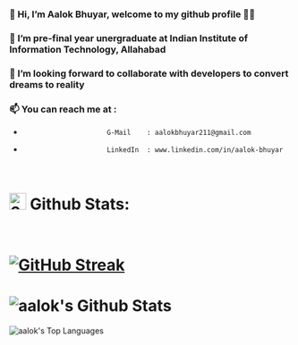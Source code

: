 ### 👋 Hi, I’m Aalok Bhuyar, welcome to my github profile 👨‍💻
### 👀 I’m pre-final year unergraduate at Indian Institute of Information Technology, Allahabad
<!-- ### 🌱 I’m currently exploring the world of IT and development -->
### 👯 I’m looking forward to collaborate with developers to convert dreams to reality 
### 📫 You can reach me at : 
-                          G-Mail    : aalokbhuyar211@gmail.com                     
-                          LinkedIn  : www.linkedin.com/in/aalok-bhuyar

<!-- ### 😃 I love to explore, learn and impliment new things and technologies.
 -->
<br />

<div>
<!--  # <a href="https://imgbb.com/"><img src="https://i.ibb.co/cvRSvMW/912385470426660894.gif" alt="912385470426660894" border="0" height="30px"></a> Readme stats :  -->
<!--  <br/> -->



# <a href="https://imgbb.com/"><img src="https://i.ibb.co/x3BkkRH/908346363639656488.gif" alt="908346363639656488" border="0" height="30px"></a> Github Stats:

  <br/>
  
 # [![GitHub Streak](https://github-readme-streak-stats.herokuapp.com?user=aalok-b&theme=holi-theme&hide_border=true&date_format=j%20M%5B%20Y%5D)](https://github.com/aalok-b)
 
 # <img  alt="aalok's Github Stats" src="https://github-readme-stats.vercel.app/api?username=aalok-b&show_icons=true&count_private=true&theme=react&hide_border=true&bg_color=0D1117" /></a>
    
  <img  alt="aalok's Top Languages" src="https://github-readme-stats.vercel.app/api/top-langs/?username=aalok-b&langs_count=8&count_private=true&layout=compact&theme=react&hide_border=true&bg_color=0D1117" /></a>

</div>

